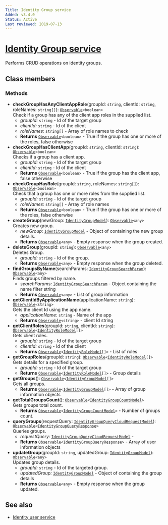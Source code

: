 ```yaml
---
Title: Identity Group service
Added: v3.4.0
Status: Active
Last reviewed: 2019-07-13
---
```


# [Identity Group service](../../../lib/core/services/identity-group.service.ts "Defined in identity-group.service.ts")

Performs CRUD operations on identity groups.

## Class members

### Methods

-   **checkGroupHasAnyClientAppRole**(groupId: `string`, clientId: `string`, roleNames: `string[]`): [`Observable`](http://reactivex.io/documentation/observable.html)`<boolean>`<br/>
    Check if a group has any of the client app roles in the supplied list.
    -   _groupId:_ `string`  - Id of the target group
    -   _clientId:_ `string`  - Id of the client
    -   _roleNames:_ `string[]`  - Array of role names to check
    -   **Returns** [`Observable`](http://reactivex.io/documentation/observable.html)`<boolean>` - True if the group has one or more of the roles, false otherwise
-   **checkGroupHasClientApp**(groupId: `string`, clientId: `string`): [`Observable`](http://reactivex.io/documentation/observable.html)`<boolean>`<br/>
    Checks if a group has a client app.
    -   _groupId:_ `string`  - Id of the target group
    -   _clientId:_ `string`  - Id of the client
    -   **Returns** [`Observable`](http://reactivex.io/documentation/observable.html)`<boolean>` - True if the group has the client app, false otherwise
-   **checkGroupHasRole**(groupId: `string`, roleNames: `string[]`): [`Observable`](http://reactivex.io/documentation/observable.html)`<boolean>`<br/>
    Check that a group has one or more roles from the supplied list.
    -   _groupId:_ `string`  - Id of the target group
    -   _roleNames:_ `string[]`  - Array of role names
    -   **Returns** [`Observable`](http://reactivex.io/documentation/observable.html)`<boolean>` - True if the group has one or more of the roles, false otherwise
-   **createGroup**(newGroup: [`IdentityGroupModel`](../../../lib/core/models/identity-group.model.ts)): [`Observable`](http://reactivex.io/documentation/observable.html)`<any>`<br/>
    Creates new group.
    -   _newGroup:_ [`IdentityGroupModel`](../../../lib/core/models/identity-group.model.ts)  - Object of containing the new group details.
    -   **Returns** [`Observable`](http://reactivex.io/documentation/observable.html)`<any>` - Empty response when the group created.
-   **deleteGroup**(groupId: `string`): [`Observable`](http://reactivex.io/documentation/observable.html)`<any>`<br/>
    Deletes Group.
    -   _groupId:_ `string`  - Id of the group.
    -   **Returns** [`Observable`](http://reactivex.io/documentation/observable.html)`<any>` - Empty response when the group deleted.
-   **findGroupsByName**(searchParams: [`IdentityGroupSearchParam`](../../../lib/core/models/identity-group.model.ts)): [`Observable`](http://reactivex.io/documentation/observable.html)`<any>`<br/>
    Finds groups filtered by name.
    -   _searchParams:_ [`IdentityGroupSearchParam`](../../../lib/core/models/identity-group.model.ts)  - Object containing the name filter string
    -   **Returns** [`Observable`](http://reactivex.io/documentation/observable.html)`<any>` - List of group information
-   **getClientIdByApplicationName**(applicationName: `string`): [`Observable`](http://reactivex.io/documentation/observable.html)`<string>`<br/>
    Gets the client Id using the app name.
    -   _applicationName:_ `string`  - Name of the app
    -   **Returns** [`Observable`](http://reactivex.io/documentation/observable.html)`<string>` - client Id string
-   **getClientRoles**(groupId: `string`, clientId: `string`): [`Observable`](http://reactivex.io/documentation/observable.html)`<`[`IdentityRoleModel`](../../../lib/core/models/identity-role.model.ts)`[]>`<br/>
    Gets client roles.
    -   _groupId:_ `string`  - Id of the target group
    -   _clientId:_ `string`  - Id of the client
    -   **Returns** [`Observable`](http://reactivex.io/documentation/observable.html)`<`[`IdentityRoleModel`](../../../lib/core/models/identity-role.model.ts)`[]>` - List of roles
-   **getGroupRoles**(groupId: `string`): [`Observable`](http://reactivex.io/documentation/observable.html)`<`[`IdentityRoleModel`](../../../lib/core/models/identity-role.model.ts)`[]>`<br/>
    Gets details for a specified group.
    -   _groupId:_ `string`  - Id of the target group
    -   **Returns** [`Observable`](http://reactivex.io/documentation/observable.html)`<`[`IdentityRoleModel`](../../../lib/core/models/identity-role.model.ts)`[]>` - Group details
-   **getGroups**(): [`Observable`](http://reactivex.io/documentation/observable.html)`<`[`IdentityGroupModel`](../../../lib/core/models/identity-group.model.ts)`[]>`<br/>
    Gets all groups.
    -   **Returns** [`Observable`](http://reactivex.io/documentation/observable.html)`<`[`IdentityGroupModel`](../../../lib/core/models/identity-group.model.ts)`[]>` - Array of group information objects
-   **getTotalGroupsCount**(): [`Observable`](http://reactivex.io/documentation/observable.html)`<`[`IdentityGroupCountModel`](../../../lib/core/models/identity-group.model.ts)`>`<br/>
    Gets groups total count.
    -   **Returns** [`Observable`](http://reactivex.io/documentation/observable.html)`<`[`IdentityGroupCountModel`](../../../lib/core/models/identity-group.model.ts)`>` - Number of groups count.
-   **queryGroups**(requestQuery: [`IdentityGroupQueryCloudRequestModel`](../../../lib/core/models/identity-group.model.ts)): [`Observable`](http://reactivex.io/documentation/observable.html)`<`[`IdentityGroupQueryResponse`](../../../lib/core/models/identity-group.model.ts)`>`<br/>
    Queries groups.
    -   _requestQuery:_ [`IdentityGroupQueryCloudRequestModel`](../../../lib/core/models/identity-group.model.ts)  - 
    -   **Returns** [`Observable`](http://reactivex.io/documentation/observable.html)`<`[`IdentityGroupQueryResponse`](../../../lib/core/models/identity-group.model.ts)`>` - Array of user information objects
-   **updateGroup**(groupId: `string`, updatedGroup: [`IdentityGroupModel`](../../../lib/core/models/identity-group.model.ts)): [`Observable`](http://reactivex.io/documentation/observable.html)`<any>`<br/>
    Updates group details.
    -   _groupId:_ `string`  - Id of the targeted group.
    -   _updatedGroup:_ [`IdentityGroupModel`](../../../lib/core/models/identity-group.model.ts)  - Object of containing the group details
    -   **Returns** [`Observable`](http://reactivex.io/documentation/observable.html)`<any>` - Empty response when the group updated.

## See also

-   [Identity user service](../../core/userInfo/services/identity-user.service.md)
